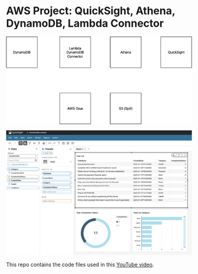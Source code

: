 # AWS Project: QuickSight, Athena, DynamoDB, Lambda Connector

<p align="center">
  <img src="diagram.png" alt="Project Diagram" width="600"/>
</p>

<p align="center">
  <img src="quicksight.png" alt="Quicksight Architecture" width="600"/>
</p>

This repo contains the code files used in this [YouTube video](https://youtu.be/d1ZsTwR7cB8).
